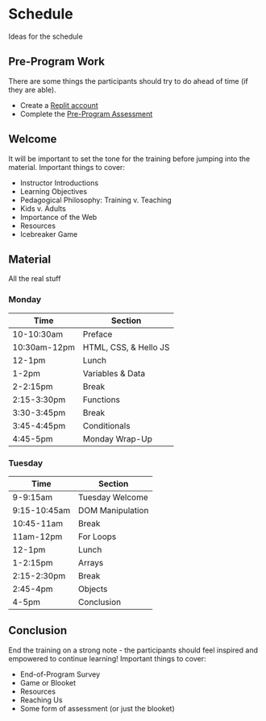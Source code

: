 # Schedule
Ideas for the schedule

## Pre-Program Work
There are some things the participants should try to do ahead of time (if they are able).

- Create a [Replit account](https://replit.com/signup)
- Complete the [Pre-Program Assessment](https://forms.gle/ESbqCEAwRvfkMnr47)

## Welcome
It will be important to set the tone for the training before jumping into the material. Important things to cover:

- Instructor Introductions
- Learning Objectives
- Pedagogical Philosophy: Training v. Teaching
- Kids v. Adults
- Importance of the Web
- Resources
- Icebreaker Game

## Material
All the real stuff

### Monday

| Time | Section |
|-|-|
| 10-10:30am | Preface |
| 10:30am-12pm | HTML, CSS, & Hello JS |
| 12-1pm | Lunch |
| 1-2pm | Variables & Data |
| 2-2:15pm | Break |
| 2:15-3:30pm | Functions |
| 3:30-3:45pm | Break |
| 3:45-4:45pm | Conditionals |
| 4:45-5pm | Monday Wrap-Up |

### Tuesday

| Time | Section |
|-|-|
| 9-9:15am | Tuesday Welcome |
| 9:15-10:45am | DOM Manipulation |
| 10:45-11am | Break |
| 11am-12pm | For Loops |
| 12-1pm | Lunch |
| 1-2:15pm | Arrays |
| 2:15-2:30pm | Break |
| 2:45-4pm | Objects |
| 4-5pm | Conclusion |

## Conclusion
End the training on a strong note - the participants should feel inspired and empowered to continue learning! Important things to cover:

- End-of-Program Survey
- Game or Blooket
- Resources
- Reaching Us
- Some form of assessment (or just the blooket)
